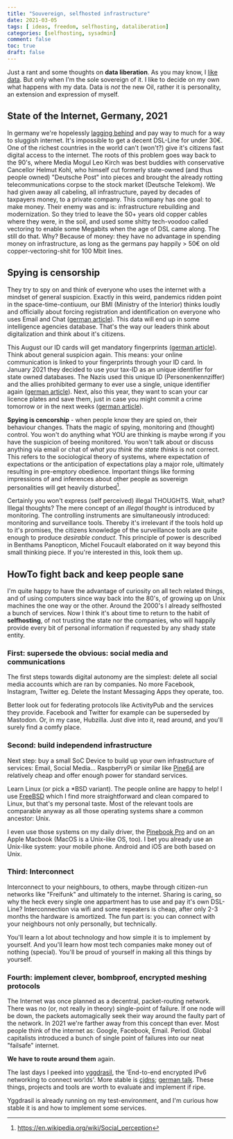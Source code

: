 ```yaml
---
title: "Souvereign, selfhosted infrastructure"
date: 2021-03-05
tags: [ ideas, freedom, selfhosting, dataliberation]
categories: [selfhosting, sysadmin]
comment: false
toc: true
draft: false
---
```

Just a rant and some thoughts on **data liberation**. As you may know, I [like data](/categories/quantifiedself/). But only when I'm the sole sovereign of it. I like to decide on my own what happens with my data. Data is *not* the new Oil, rather it is personality, an extension and expression of myself.

## State of the Internet, Germany, 2021
In germany we're hopelessly [lagging behind](https://www.speedtest.net/global-index) and pay way to much for a way to sluggish internet. It's impossible to get a decent DSL-Line for under 30€. One of the richest countries in the world can't (won't?) give it's citizens fast digital access to the internet. The roots of this problem goes way back to the 90's, where Media Mogul Leo Kirch was best buddies with conservative Cancellor Helmut Kohl, who himself cut formerly state-owned (and thus people owned) "Deutsche Post" into pieces and brought the already rotting telecommunications corpse to the stock market (Deutsche Telekom). We had given away all cabeling, all infrastructure, payed by decades of taxpayers money, to a private company. This company has one goal: to make money. Their enemy was and is: infrastructure rebuilding and modernization. So they tried to leave the 50+ years old copper cables where they were, in the soil, and used some shitty tech-voodoo called vectoring to enable some Megabits when the age of DSL came along. The still do that. Why? Because of money: they have no advantage in spending money on infrastructure, as long as the germans pay happily > 50€ on old copper-vectoring-shit for 100 Mbit lines.

## Spying is censorship
They try to spy on and think of everyone who uses the internet with a mindset of general suspicion. Exactly in this weird, pandemics ridden point in the space-time-contiuum, our BMI (Ministry of the Interior) thinks loudly and officially about forcing registration and identification on everyone who uses Email and Chat ([german article](https://taz.de/Registrierungspflicht-bei-Messengern/!5751246/)). This data will end up in some intelligence agencies database. That's the way our leaders think about digitalization and think about it's citizens.

This August our ID cards will get mandatory fingerprints ([german article](https://netzpolitik.org/2020/biometrische-daten-bundestag-beschloss-speicherpflicht-fuer-fingerabdruecke-in-personalausweisen/)). Think about general suspicion again. This means: your online communication is linked to your fingerprints through your ID card. In January 2021 they decided to use your tax-ID as an unique identifier for state owned databases. The Nazis used this unique ID (Personenkennziffer) and the allies prohibited germany to ever use a single, unique identifier again ([german article](https://netzpolitik.org/2021/bundesrat-die-individuelle-personenkennzahl-kommt/)). Next, also this year, they want to scan your car licence plates and save them, just in case you might commit a crime tomorrow or in the next weeks ([german article](https://netzpolitik.org/2021/kennzeichenscanner-bundesrat-fordert-auto-vorratsdatenspeicherung/)).

**Spying is cencorship** - when people know they are spied on, their behaviour changes. Thats the magic of spying, monitoring and (thought) control. You won't do anything what YOU are thinking is maybe wrong if you have the suspicion of beeing monitored. You won't talk about or discuss anything via email or chat of *what you think the state thinks* is not correct. This refers to the sociological theory of systems, where expectation of expectations or the anticipation of expectations play a major role, ultimately resulting in pre-emptory obedience. Important things like forming impressions of and inferences about other people as sovereign personalities will get heavily disturbed[^1].

Certainly you won't express (self perceived) illegal THOUGHTS. Wait, what? Illegal thoughts? The mere concept of an *illegal thought* is introduced by monitoring. The controlling instruments are simultaneously introduced: monitoring and surveillance tools. Thereby it's irrelevant if the tools hold up to it's promises, the citizens knowledge of the surveillance tools are quite enough to produce *desirable conduct*. This principle of power is described in Benthams Panopticon, Michel Foucault elaborated on it way beyond this small thinking piece. If you're interested in this, look them up.

## HowTo fight back and keep people sane
I'm quite happy to have the advantage of curiosity on all tech related things, and of using computers since way back into the 80's, of growing up on Unix machines the one way or the other. Around the 2000's I already selfhosted a bunch of services. Now I think it's about time to return to the habit of **selfhosting**, of not trusting the state nor the companies, who will happily provide every bit of personal information if requested by any shady state entity.

### First: supersede the obvious: social media and communications
The first steps towards digital autonomy are the simplest: delete all social media accounts which are ran by companies. No more Facebook, Instagram, Twitter eg. Delete the Instant Messaging Apps they operate, too.

Better look out for federating protocols like ActivityPub and the services they provide. Facebook and Twitter for example can be superseded by Mastodon. Or, in my case, Hubzilla. Just dive into it, read around, and you'll surely find a comfy place.

### Second: build independend infrastructure
Next step: buy a small SoC Device to build up your own infrastructure of services: Email, Social Media... RaspberryPi or similar like [Pine64](https://pine64.com/) are relatively cheap and offer enough power for standard services. 

Learn Linux (or pick a \*BSD variant). The people online are happy to help! I use [FreeBSD](https://www.freebsd.org) which I find more straightforward and clean compared to Linux, but that's my personal taste. Most of the relevant tools are comparable anyway as all those operating systems share a common ancestor: Unix.

I even use those systems on my daily driver, the [Pinebook Pro](/tags/pinebook/) and on an Apple Macbook (MacOS is a Unix-like OS, too). I bet you already use an Unix-like system: your mobile phone. Android and iOS are both based on Unix.

### Third: Interconnect
Interconnect to your neighbours, to others, maybe through citizen-run networks like "Freifunk" and ultimately to the internet. Sharing is caring, so why the heck every single one appartment has to use and pay it's own DSL-Line? Interconnection via wifi and some repeaters is cheap, after only 2-3 months the hardware is amortized. The fun part is: you can connect with your neighbours not only personally, but technically.

You'll learn a lot about technology and how simple it is to implement by yourself. And you'll learn how most tech companies make money out of nothing (special). You'll be proud of yourself in making all this things by yourself.

### Fourth: implement clever, bombproof, encrypted meshing protocols
The Internet was once planned as a decentral, packet-routing network. There was no (or, not really in theory) single-point of failure. If one node will be down, the packets automagically seek their way around the faulty part of the network. In 2021 we're farther away from this concept than ever. Most people think of the internet as: Google, Facebook, Email. Period. Global capitalists introduced a bunch of single point of failures into our neat "failsafe" internet. 

**We have to route around them** again.

The last days I peeked into [yggdrasil](https://yggdrasil-network.github.io/), the 'End-to-end encrypted IPv6 networking to connect worlds'. More stable is [cjdns](https://github.com/cjdelisle/cjdns); [german talk](https://media.ccc.de/v/CC15_-_19_-_en_-_lounge_-_201505101800_-_cjdns_-_noel). These things, projects and tools are worth to evaluate and implement if ripe.

Yggdrasil is already running on my test-environment, and I'm curious how stable it is and how to implement some services.

[^1]: https://en.wikipedia.org/wiki/Social_perception
